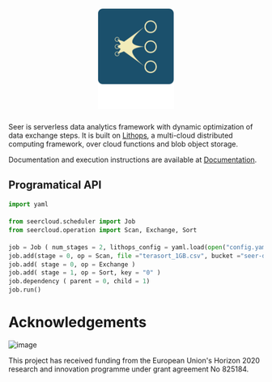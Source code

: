 <p align="center">
  <a href="https://github.com/GEizaguirre/seercloud">
    <h1 id='lithops' align="center"><img src="fig/seer-logo-big.png" alt="Seer" width = 150/></h1>
  </a>
</p>


Seer is serverless data analytics framework with dynamic optimization of data exchange steps. It is built on [Lithops](https://github.com/lithops-cloud/lithops), a multi-cloud distributed computing framework, over cloud functions and blob object storage.

Documentation and execution instructions are available at [Documentation](documentation/README.md).



## Programatical API

```python
import yaml

from seercloud.scheduler import Job
from seercloud.operation import Scan, Exchange, Sort

job = Job ( num_stages = 2, lithops_config = yaml.load(open("config.yaml", "rb")))
job.add(stage = 0, op = Scan, file ="terasort_1GB.csv", bucket ="seer-data")
job.add( stage = 0, op = Exchange )
job.add( stage = 1, op = Sort, key = "0" )
job.dependency ( parent = 0, child = 1)
job.run()
```


# Acknowledgements

![image](https://user-images.githubusercontent.com/26366936/61350554-d62acf00-a85f-11e9-84b2-36312a35398e.png)

This project has received funding from the European Union's Horizon 2020 research and innovation programme under grant agreement No 825184.

